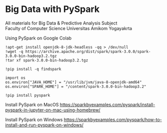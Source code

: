 # Big Data with PySpark
All materials for Big Data &amp; Predictive Analysis Subject<br />
Faculty of Computer Science Universitas Amikom Yogayakrta

Using PySpark on Google Colab
```
!apt-get install openjdk-8-jdk-headless -qq > /dev/null
!wget -q https://archive.apache.org/dist/spark/spark-3.0.0/spark-3.0.0-bin-hadoop3.2.tgz
!tar xf spark-3.0.0-bin-hadoop3.2.tgz

!pip install -q findspark

import os
os.environ["JAVA_HOME"] = "/usr/lib/jvm/java-8-openjdk-amd64"
os.environ["SPARK_HOME"] = "/content/spark-3.0.0-bin-hadoop3.2"

!pip install pyspark
```

Install PySpark on MacOS
https://sparkbyexamples.com/pyspark/install-pyspark-in-jupyter-on-mac-using-homebrew/

Install PySpark on Windows
https://sparkbyexamples.com/pyspark/how-to-install-and-run-pyspark-on-windows/
